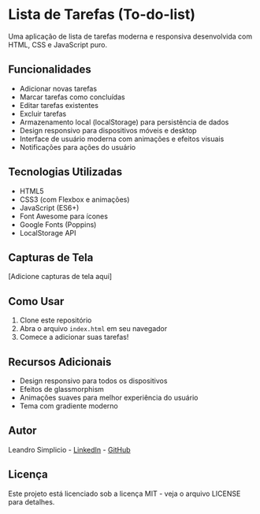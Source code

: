 # Lista de Tarefas (To-do-list)

Uma aplicação de lista de tarefas moderna e responsiva desenvolvida com HTML, CSS e JavaScript puro.

## Funcionalidades

- Adicionar novas tarefas
- Marcar tarefas como concluídas
- Editar tarefas existentes
- Excluir tarefas
- Armazenamento local (localStorage) para persistência de dados
- Design responsivo para dispositivos móveis e desktop
- Interface de usuário moderna com animações e efeitos visuais
- Notificações para ações do usuário

## Tecnologias Utilizadas

- HTML5
- CSS3 (com Flexbox e animações)
- JavaScript (ES6+)
- Font Awesome para ícones
- Google Fonts (Poppins)
- LocalStorage API

## Capturas de Tela

[Adicione capturas de tela aqui]

## Como Usar

1. Clone este repositório
2. Abra o arquivo `index.html` em seu navegador
3. Comece a adicionar suas tarefas!

## Recursos Adicionais

- Design responsivo para todos os dispositivos
- Efeitos de glassmorphism
- Animações suaves para melhor experiência do usuário
- Tema com gradiente moderno

## Autor

Leandro Simplicio - [LinkedIn](https://www.linkedin.com/in/leandro-simplicio/) - [GitHub](https://github.com/LeandroSimplicio)

## Licença

Este projeto está licenciado sob a licença MIT - veja o arquivo LICENSE para detalhes.